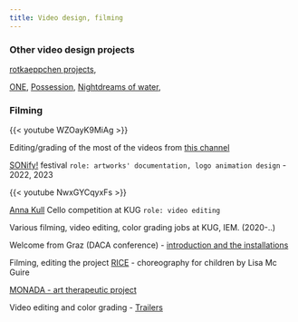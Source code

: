 ```yaml
---
title: Video design, filming
---
```


### Other video design projects

[rotkaeppchen projects](https://alisakobzar.github.io/duo-rotkaeppchen/), 

[ONE](https://alisakobzar.github.io/collaborations/one/), [Possession](https://alisakobzar.github.io/collaborations/possession/), [Nightdreams of water](https://alisakobzar.github.io/collaborations/Water_nightdreams/), 


### Filming

{{< youtube WZOayK9MiAg >}}

Editing/grading of the most of the videos from [this channel](https://youtube.com/illiabondarenko) 

[SONify!](https://sonify.at/) festival `role: artworks' documentation, logo animation design` - 2022, 2023

{{< youtube NwxGYCqyxFs >}}

[Anna Kull](https://stringcompetition.kug.ac.at/)  Cello competition at KUG `role: video editing`

Various filming, video editing, color grading jobs at KUG, IEM. (2020-..) 

Welcome from Graz (DACA conference) - [introduction and the installations](https://vimeo.com/680874492#t=203s)

Filming, editing the project [RICE](https://www.youtube.com/watch?v=hBUKBGAPdkM) - choreography for children by Lisa Mc Guire

[MONADA - art therapeutic project](https://www.facebook.com/permalink.php?story_fbid=pfbid0mvuppwtFuea1UkvMyMstW4Z1KfUDsjM1sA7jVpJ49qSWQEJqFWXMF1TMFnXgFyWCl&id=100006364443764)

Video editing and color grading - [Trailers](https://alisakobzar.github.io/other/musicfortrailers/)


